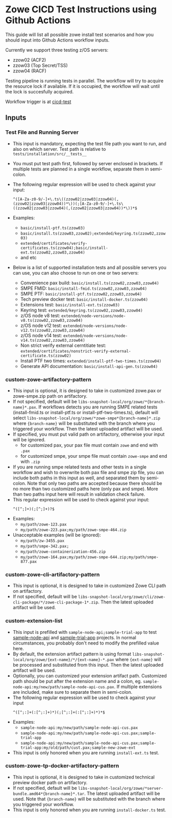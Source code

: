 # Zowe CICD Test Instructions using Github Actions

This guide will list all possible zowe install test scenarios and how you should input into Github Actions workflow inputs.  

Currently we support three testing z/OS servers:

- zzow02 (ACF2)
- zzow03 (Top Secret/TSS)
- zzow04 (RACF)

Testing pipeline is running tests in parallel. The workflow will try to acquire the resource lock if available. If it is occupied, the workflow will wait until the lock is succesfully acquired.

Workflow trigger is at [cicd-test](https://github.com/zowe/zowe-install-packaging/actions/workflows/cicd-test.yml)

## Inputs

### Test File and Running Server

- This input is mandatory, expecting the test file path you want to run, and also on which server. Test path is relative to `tests/installation/src/__tests__`  
- You must put test path first, followed by server enclosed in brackets. If multiple tests are planned in a single workflow, separate them in semi-colon.  
- The following regular expression will be used to check against your input:

  ```
  ^([A-Za-z0-9/-]+\.ts\((zzow02|zzow03|zzow04)(,(zzow02|zzow03|zzow04))*\))(;[A-Za-z0-9/-]+\.ts\((zzow02|zzow03|zzow04)(,(zzow02|zzow03|zzow04))*\))*$
  ```

- Examples:
  - `basic/install-ptf.ts(zzow03)`
  - `basic/install.ts(zzow03,zzow02);extended/keyring.ts(zzow02,zzow03)`
  - `extended/certificates/verify-certificates.ts(zzow04);basic/install-ext.ts(zzow02,zzow03,zzow04)`
  - and etc

- Below is a list of supported installation tests and all possible servers you can use, you can also choose to run on one or two servers:  
  - Convenience pax build: `basic/install.ts(zzow02,zzow03,zzow04)`
  - SMPE FMID: `basic/install-fmid.ts(zzow02,zzow03,zzow04)`
  - SMPE PTF: `basic/install-ptf.ts(zzow02,zzow03,zzow04)`
  - Tech preview docker test: `basic/install-docker.ts(zzow04)`
  - Extensions test: `basic/install-ext.ts(zzow03)`
  - Keyring test: `extended/keyring.ts(zzow02,zzow03,zzow04)`
  - z/OS node v8 test: `extended/node-versions/node-v8.ts(zzow02,zzow03,zzow04)`
  - z/OS node v12 test: `extended/node-versions/node-v12.ts(zzow02,zzow03,zzow04)`
  - z/OS node v14 test: `extended/node-versions/node-v14.ts(zzow02,zzow03,zzow04)`
  - Non strict verify external cerntitiate test: `extended/certificates/nonstrict-verify-external-certificate.ts(zzow02)`
  - Install PTF two times: `extended/install-ptf-two-times.ts(zzow04)`
  - Generate API documentation: `basic/install-api-gen.ts(zzow04)`

### custom-zowe-artifactory-pattern

- This input is optional, it is designed to take in customized zowe.pax or zowe-smpe.zip path on artifactory.  
- If not specified, default will be `libs-snapshot-local/org/zowe/*{branch-name}*.pax`. If workflows detects you are running SMPE related tests (install-fmid.ts or install-ptf.ts or install-ptf-two-times.ts), default will select `libs-snapshot-local/org/zowe/*zowe-smpe*{branch-name}*.zip` where `{branch-name}` will be substituted with the branch where you triggered your workflow. Then the latest uploaded artifact will be used.
- If specified, you must put valid path on artifactory, otherwise your input will be ignored.
  - for customized pax, your pax file must contain `zowe` and end with `.pax`
  - for customized smpe, your smpe file must contain `zowe-smpe` and end with `.zip`
- If you are running smpe related tests and other tests in a single workflow and wish to overwrite both pax file and smpe zip file, you can include both paths in this input as well, and separated them by semi-colon. Note that only two paths are accepted because there should be no more than two customized paths here (only pax and smpe). More than two paths input here will result in validation check failure.
- This regular expression will be used to check against your input: 
  ```
  ^([^;]+)(;[^;]+)?$
  ```
- Examples:
  - `my/path/zowe-123.pax`
  - `my/path/zowe-223.pax;my/path/zowe-smpe-464.zip`
- Unacceptable examples (will be ignored):
  - `my/path/zw-3455.pax`
  - `my/path/smpe-342.pax;`
  - `my/path/zowe-containerization-456.zip`
  - `my/path/zowe-164.pax;my/path/zowe-smpe-644.zip;my/path/smpe-877.pax`

### custom-zowe-cli-artifactory-pattern

- This input is optional, it is designed to take in customized Zowe CLI path on artifactory.  
- If not specified, default will be `libs-snapshot-local/org/zowe/cli/zowe-cli-package/*/zowe-cli-package-1*.zip`. Then the latest uploaded artifact will be used.

### custom-extension-list

- This input is prefilled with `sample-node-api;sample-trial-app` to test [sample-node-api](https://github.com/zowe/sample-node-api) and [sample-trial-app](https://github.com/zowe/sample-trial-app) projects. In normal circumstances, you probably don't need to modify the prefilled value here.
- By default, the extension artifact pattern is using format `libs-snapshot-local/org/zowe/{ext-name}/*/{ext-name}-*.pax` where `{ext-name}` will be processed and substituted from this input. Then the latest uploaded artifact will be used.
- Optionally, you can customized your extension artifact path. Customized path should be put after the extension name and a colon, eg. `sample-node-api:my/new/path/sample-node-api-cus.pax`. If multiple extensions are included, make sure to separate them in semi-colon.
- The following regular expression will be used to check against your input
  ```
  ^([^;:]+(:[^;:]+)*)(;[^;:]+(:[^;:]+)*)*$
  ```
- Examples:
  - `sample-node-api:my/new/path/sample-node-api-cus.pax`
  - `sample-node-api:my/new/path/sample-node-api-cus.pax;sample-trial-app`
  - `sample-node-api:my/new/path/sample-node-api-cus.pax;sample-trial-app:my/old/path/cust.pax;sample-new-zowe-ext`
- This input is only honored when you are running `install-ext.ts` test.

### custom-zowe-tp-docker-artifactory-pattern

- This input is optional, it is designed to take in customized technical preview docker path on artifactory.  
- If not specified, default will be `libs-snapshot-local/org/zowe/*server-bundle.amd64*{branch-name}*.tar`. The latest uploaded artifact will be used. Note that `{branch-name}` will be substituted with the branch where you triggered your workflow.
- This input is only honored when you are running `install-docker.ts` test.

